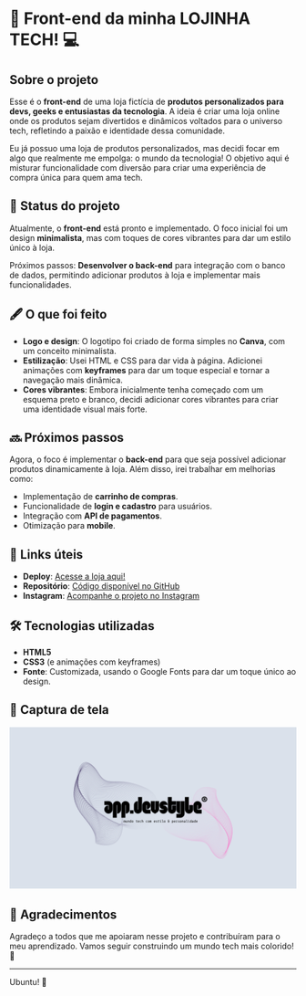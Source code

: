 # 🚀 **Front-end da minha LOJINHA TECH!** 💻

## Sobre o projeto

Esse é o **front-end** de uma loja fictícia de **produtos personalizados para devs, geeks e entusiastas da tecnologia**. A ideia é criar uma loja online onde os produtos sejam divertidos e dinâmicos voltados para o universo tech, refletindo a paixão e identidade dessa comunidade.

Eu já possuo uma loja de produtos personalizados, mas decidi focar em algo que realmente me empolga: o mundo da tecnologia! O objetivo aqui é misturar funcionalidade com diversão para criar uma experiência de compra única para quem ama tech.

## 🚧 Status do projeto

Atualmente, o **front-end** está pronto e implementado. O foco inicial foi um design **minimalista**, mas com toques de cores vibrantes para dar um estilo único à loja.

Próximos passos: **Desenvolver o back-end** para integração com o banco de dados, permitindo adicionar produtos à loja e implementar mais funcionalidades.

## 🖋️ O que foi feito

- **Logo e design**: O logotipo foi criado de forma simples no **Canva**, com um conceito minimalista.
- **Estilização**: Usei HTML e CSS para dar vida à página. Adicionei animações com **keyframes** para dar um toque especial e tornar a navegação mais dinâmica.
- **Cores vibrantes**: Embora inicialmente tenha começado com um esquema preto e branco, decidi adicionar cores vibrantes para criar uma identidade visual mais forte.

## 🔜 Próximos passos

Agora, o foco é implementar o **back-end** para que seja possível adicionar produtos dinamicamente à loja. Além disso, irei trabalhar em melhorias como:

- Implementação de **carrinho de compras**.
- Funcionalidade de **login e cadastro** para usuários.
- Integração com **API de pagamentos**.
- Otimização para **mobile**.

## 🚀 Links úteis

- **Deploy**: [Acesse a loja aqui!](https://lnkd.in/dXysgvWu)
- **Repositório**: [Código disponível no GitHub](https://lnkd.in/d5v5CGPu)
- **Instagram**: [Acompanhe o projeto no Instagram](https://lnkd.in/dyrFXDw8)

## 🛠️ Tecnologias utilizadas

- **HTML5**
- **CSS3** (e animações com keyframes)
- **Fonte**: Customizada, usando o Google Fonts para dar um toque único ao design.

## 📸 Captura de tela

![Lojinha Tech Screenshot](https://github.com/gicarolinedev/devstyle/blob/main/assets/images/background-devstyle.png?raw=true)  

## 🤎 Agradecimentos

Agradeço a todos que me apoiaram nesse projeto e contribuíram para o meu aprendizado. Vamos seguir construindo um mundo tech mais colorido! 🚀

---

Ubuntu! 🤎
